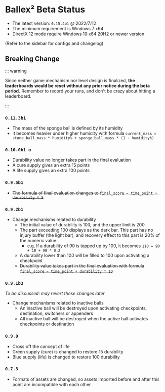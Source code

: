 # Ballex² Beta Status

- The latest version: `0.15.4b1` @ 2022/7/12
- The minimum requirement is Windows 7 x64
- DirectX 12 mode require Windows 10 x64 20H2 or newer version

(Refer to the sidebar for configs and changelog)

## Breaking Change

::: warning

Since neither game mechanism nor level design is finalized, **the leaderboards would be reset without any prior notice during the beta period.** Remember to record your runs, and don't be crazy about hitting a leaderboard.

:::

### `0.11.3b1`

- The mass of the sponge ball is defined by its humidity
- It becomes heavier under higher humidity with formula `current_mass = stone_ball_mass * humidity% + sponge_ball_mass * (1 - humidity%)`

### `0.10.0b1 α`

- Durability value no longer takes part in the final evaluation
- A cure supply gives an extra 15 points
- A life supply gives an extra 100 points

### `0.9.5b1`

- ~~The formula of final evaluation changes to `final_score = time_point + durability * 5`~~

### `0.9.2b1`

- Change mechanisms related to durability
  - The initial value of durability is 100, and the upper limit is 200
  - The part exceeding 100 displays as the dark bar. This part has no injury buffer (the light bar), and recovery effect to this part is 20% of the numeric value
    - e.g. If a durability of 90 is topped up by 100, it becomes `118 = 90 + 10 + 90 * 0.2`
  - A durability lower than 100 will be filled to 100 upon activating a checkpoint
  - ~~Durability value takes part in the final evaluation with formula `final_score = time_point + durability * 10`~~

### `0.9.1b3`

_To be discussed: may revert these changes later_

- Change mechanisms related to inactive balls
  - An inactive ball will be destroyed upon activating checkpoints, destination, switchers or appenders
  - All inactive ball will be destroyed when the active ball activates checkpoints or destination

### `0.9.0`

- Cross off the concept of life
- Green supply (cure) is changed to restore 15 durability
- Blue supply (life) is changed to restore 100 durability

### `0.7.3`

- Formats of assets are changed, so assets imported before and after this point are incompatible with each other
